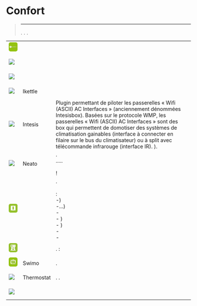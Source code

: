 
# Confort


>****
>. . .
> [](https://market.jeedom.com/index.php?v=d&p=market&type=plugin&categorie=wellness) 


| | | | |
|--- | --- | --- | ---|
|<img src="airzone/airzone_icon.png" class="pluginLogo" width="100" />|||[](airzone/index.md)[](airzone/beta/index.md)<br/>[](https://market.jeedom.com/index.php?v=d&p=market_display&id=4216)<br/>[](airzone/changelog.md)[](airzone/beta/changelog.md)|
|<img src="alfawiseumist/alfawiseumist_icon.png" class="pluginLogo" width="100" />|||[](alfawiseumist/index.md)<br/>[](https://market.jeedom.com/index.php?v=d&p=market_display&id=3296)<br/>[](alfawiseumist/changelog.md)|
|<img src="greenmomit/greenmomit_icon.png" class="pluginLogo" width="100" />|||[](greenmomit/index.md)<br/>[](https://market.jeedom.com/index.php?v=d&p=market_display&id=1081)<br/>[](greenmomit/changelog.md)|
|<img src="ikettle/ikettle_icon.png" class="pluginLogo" width="100" />|Ikettle||[](ikettle/index.md)<br/>[](https://market.jeedom.com/index.php?v=d&p=market_display&id=3297)<br/>[](ikettle/changelog.md)|
|<img src="intesis/intesis_icon.png" class="pluginLogo" width="100" />|Intesis|Plugin permettant de piloter les passerelles «  Wifi (ASCII) AC Interfaces » (anciennement dénommées Intesisbox). Basées sur le protocole WMP, les passerelles «  Wifi (ASCII) AC Interfaces » sont des box qui permettent de domotiser des systèmes de climatisation gainables (interface  à connecter en filaire sur le bus du climatisateur) ou à split avec télécommande infrarouge (interface  IR). ).|[](intesis/index.md)<br/>[](https://market.jeedom.com/index.php?v=d&p=market_display&id=3921)<br/>[](intesis/changelog.md)|
|<img src="neato/neato_icon.png" class="pluginLogo" width="100" />|Neato|.<br/>.....<br/><br/> !|[](neato/index.md)[](neato/beta/index.md)<br/>[](https://market.jeedom.com/index.php?v=d&p=market_display&id=2260)<br/>[](neato/changelog.md)[](neato/beta/changelog.md)|
|<img src="netatmoThermostat/netatmoThermostat_icon.png" class="pluginLogo" width="100" />||.<br/><br/> :<br/>-)<br/>-...)<br/>- <br/>- )<br/>- )<br/>- <br/>- |[](netatmoThermostat/index.md)[](netatmoThermostat/beta/index.md)<br/>[](https://market.jeedom.com/index.php?v=d&p=market_display&id=1969)<br/>[](netatmoThermostat/changelog.md)[](netatmoThermostat/beta/changelog.md)|
|<img src="smartercoffee/smartercoffee_icon.png" class="pluginLogo" width="100" />||.  : |[](smartercoffee/index.md)<br/>[](https://market.jeedom.com/index.php?v=d&p=market_display&id=2285)<br/>[](smartercoffee/changelog.md)|
|<img src="swimo/swimo_icon.png" class="pluginLogo" width="100" />|Swimo|.|[](swimo/index.md)<br/>[](https://market.jeedom.com/index.php?v=d&p=market_display&id=3747)<br/>[](swimo/changelog.md)|
|<img src="thermostat/thermostat_icon.png" class="pluginLogo" width="100" />|Thermostat|. .|[](thermostat/index.md)[](thermostat/beta/index.md)<br/>[](https://market.jeedom.com/index.php?v=d&p=market_display&id=77)<br/>[](thermostat/changelog.md)[](thermostat/beta/changelog.md)|
|<img src="thinkingCleaner/thinkingCleaner_icon.png" class="pluginLogo" width="100" />|||[](thinkingCleaner/index.md)<br/>[](https://market.jeedom.com/index.php?v=d&p=market_display&id=1712)<br/>[](thinkingCleaner/changelog.md)|
